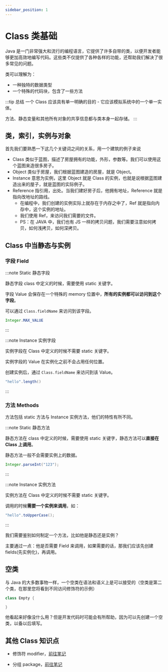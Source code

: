 ```yaml
---
sidebar_position: 1
---
```


# Class 类基础

Java 是一门非常强大和流行的编程语言，它提供了许多自带的类，以便开发者能够更加高效地编写代码。这些类不仅提供了各种各样的功能，还帮助我们解决了很多常见的问题。

类可以理解为：

- 一种独特的数据类型
- 一个特殊的代码块，包含了一些方法

:::tip 总结
一个 Class 应该具有单一明确的目的 - 它应该模拟系统中的一个单一实体。

方法、静态变量和其他所有对象的共享信息都与类本身一起存储。
:::

## 类，索引，实例与对象

首先我们要熟悉一下这几个关键词之间的关系，用一个建筑的例子来说

- Class 类似于蓝图，描述了房屋拥有的功能，外形，参数等。我们可以使用这个蓝图来造很多房子。
- Object 类似于房屋，我们根据蓝图建造的房屋，就是 Object。
- Instance 意思为实例，这里 Object 就是 Class 的实例，也就是说根据蓝图建造出来的屋子，就是蓝图的实际例子。
- Reference 指引用，出处。当我们建好房子后，他拥有地址，Reference 就是指向改地址的路线。
  - 在编程中，我们创建的实例实际上就存在于内存之中了，Ref 就是指向内存中，这个实例的地址。
  - 我们使用 Ref，来访问我们需要的文件。
  - PS：在 JAVA 中，我们也有 JS 一样的拷贝问题，我们需要注意如何拷贝，如何浅拷贝，如何深拷贝。

## Class 中当静态与实例

### 字段 Field

:::note Static 静态字段

静态字段 class 中定义的时候，需要使用 static 关键字。

字段 Value 会保存在一个特殊的 memory 位置中，**所有的实例都可以访问到这个字段**。

可以通过 `Class.fieldName` 来访问到该字段。

```Java
Integer.MAX_VALUE
```

:::

:::note Instance 实例字段

实例字段在 Class 中定义的时候不需要 static 关键字。

实例字段的 Value 在实例化之前不会占用任何位置。

创建实例后，通过 `Class.fieldName` 来访问到该 Value。

```Java
"hello".length()
```

:::

### 方法 Methods

方法包括 static 方法与 Instance 实例方法，他们的特性有所不同。

:::note Static 静态方法

静态方法在 class 中定义的时候，需要使用 static 关键字，静态方法可以**直接在 Class 上调用**。

静态方法一般不会需要实例上的数据。

```Java
Integer.parseInt("123");
```

:::

:::note Instance 实例方法

实例方法在 Class 中定义的时候不需要 static 关键字。

调用的时候**需要一个实例来调用**，如：

```Java
"hello".toUpperCase();
```

:::

我们需要鉴别如何制定一个方法，比如他是静态还是实例？

主要通过一点：他是否需要 Field 来调用，如果需要的话，那我们应该先创建 fields(先实例化)，再调用。

## 空类

与 Java 的大多数事物一样，一个空类在语法和语义上是可以接受的（空类是第二个类，在那里您将看到不同访问修饰符的示例）

```java
class Empty {

}
```

他看起来好像没什么用？但是开发代码时可能会有所帮助，因为可以先创建一个空类，以备以后填写。

## 其他 Class 知识点

- 修饰符 modifier，[前往笔记](./modifiers)

- 分组 package，[前往笔记](./package)
